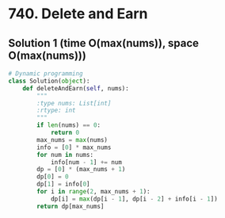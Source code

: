 # 740. Delete and Earn

## Solution 1 (time O(max(nums)), space O(max(nums)))

```python
# Dynamic programming
class Solution(object):
    def deleteAndEarn(self, nums):
        """
        :type nums: List[int]
        :rtype: int
        """
        if len(nums) == 0:
            return 0
        max_nums = max(nums)
        info = [0] * max_nums
        for num in nums:
            info[num - 1] += num
        dp = [0] * (max_nums + 1)
        dp[0] = 0
        dp[1] = info[0]
        for i in range(2, max_nums + 1):
            dp[i] = max(dp[i - 1], dp[i - 2] + info[i - 1])
        return dp[max_nums]
```
